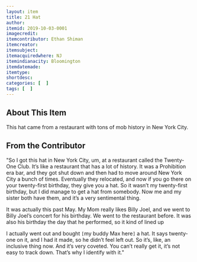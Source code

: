 ---layout: itemtitle: 21 Hatauthor: itemid: 2019-10-03-0001imagecredit: itemcontributor: Ethan Shimanitemcreator: itemsubject: itemacquiredwhere: NJitemindianacity: Bloomingtonitemdatemade: itemtype: shortdesc: categories: [  ]tags: [  ]---## About This ItemThis hat came from a restaurant with tons of mob history in New York City.## From the Contributor"So I got this hat in New York City, um, at a restaurant called the Twenty-One Club. It’s like a restaurant that has a lot of history. It was a Prohibition era bar, and they got shut down and then had to move around New York City a bunch of times. Eventually they relocated, and now if you go there on your twenty-first birthday, they give you a hat. So it wasn’t my twenty-first birthday, but I did manage to get a hat from somebody. Now me and my sister both have them, and it’s a very sentimental thing.It was actually this past May. My Mom really likes Billy Joel, and we went to Billy Joel’s concert for his birthday. We went to the restaurant before. It was also his birthday the day that he performed, so it kind of lined upI actually went out and bought `[`my buddy Max here`]` a hat. It says twenty-one on it, and I had it made, so he didn’t feel left out. So it’s, like, an inclusive thing now. And it’s very coveted. You can’t really get it, it’s not easy to track down. That’s why I identify with it."